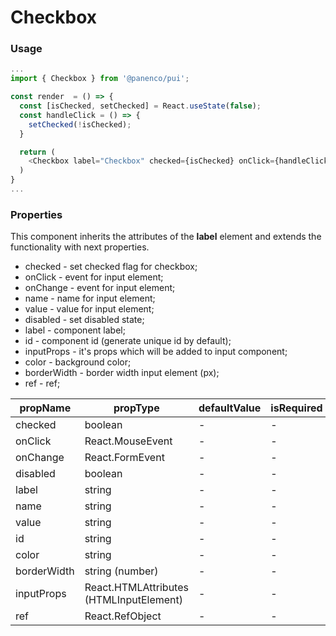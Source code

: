 # Checkbox

### Usage

```js
...
import { Checkbox } from '@panenco/pui';

const render  = () => {
  const [isChecked, setChecked] = React.useState(false);
  const handleClick = () => {
    setChecked(!isChecked);
  }

  return (
    <Checkbox label="Checkbox" checked={isChecked} onClick={handleClick} />
  )
}
...
```

<!-- STORY -->

### Properties

This component inherits the attributes of the **label** element and extends the functionality with next properties.

- checked - set checked flag for checkbox;
- onClick - event for input element;
- onChange - event for input element;
- name - name for input element;
- value - value for input element;
- disabled - set disabled state;
- label - component label;
- id - component id (generate unique id by default);
- inputProps - it's props which will be added to input component;
- color - background color;
- borderWidth - border width input element (px);
- ref - ref;

| propName    | propType                                | defaultValue | isRequired |
| ----------- | --------------------------------------- | ------------ | ---------- |
| checked     | boolean                                 | -            | -          |
| onClick     | React.MouseEvent                        | -            | -          |
| onChange    | React.FormEvent                         | -            | -          |
| disabled    | boolean                                 | -            | -          |
| label       | string                                  | -            | -          |
| name        | string                                  | -            | -          |
| value       | string                                  | -            | -          |
| id          | string                                  | -            | -          |
| color       | string                                  | -            | -          |
| borderWidth | string (number)                         | -            | -          |
| inputProps  | React.HTMLAttributes (HTMLInputElement) | -            | -          |
| ref         | React.RefObject                         | -            | -          |

